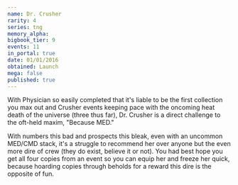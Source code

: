 ```yaml
---
name: Dr. Crusher
rarity: 4
series: tng
memory_alpha:
bigbook_tier: 9
events: 11
in_portal: true
date: 01/01/2016
obtained: Launch
mega: false
published: true
---
```


With Physician so easily completed that it's liable to be the first collection you max out and Crusher events keeping pace with the oncoming heat death of the universe (three thus far), Dr. Crusher is a direct challenge to the oft-held maxim, "Because MED."

With numbers this bad and prospects this bleak, even with an uncommon MED/CMD stack, it's a struggle to recommend her over anyone but the even more dire of crew (they do exist, believe it or not). You had best hope you get all four copies from an event so you can equip her and freeze her quick, because hoarding copies through beholds for a reward this dire is the opposite of fun.

